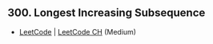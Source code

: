 ## 300. Longest Increasing Subsequence

-  [LeetCode](https://leetcode.com/problems/longest-increasing-subsequence/) | [LeetCode CH](https://leetcode.cn/problems/longest-increasing-subsequence/) (Medium)
